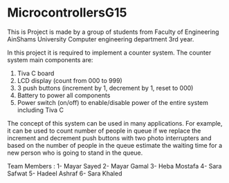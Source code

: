 # MicrocontrollersG15
This is Project is made by a group of students from Faculty of Engineering AinShams University Computer engineering department 3rd year.


In this project it is required to implement a counter system. The counter system main components
are:
1. Tiva C board
2. LCD display (count from 000 to 999)
3. 3 push buttons (increment by 1, decrement by 1, reset to 000)
4. Battery to power all components
5. Power switch (on/off) to enable/disable power of the entire system including Tiva C

The concept of this system can be used in many applications. For example, it can be used to count
number of people in queue if we replace the increment and decrement push buttons with two
photo interrupters and based on the number of people in the queue estimate the waiting time for
a new person who is going to stand in the queue.

Team Members :
1- Mayar Sayed 
2- Mayar Gamal 
3- Heba Mostafa 
4- Sara Safwat 
5- Hadeel Ashraf 
6- Sara Khaled
